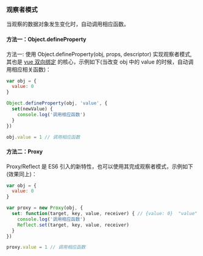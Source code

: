 ### 观察者模式

当观察的数据对象发生变化时，自动调用相应函数。

#### 方法一：Object.defineProperty

方法一: 使用 Object.defineProperty(obj, props, descriptor) 实现观察者模式, 其也是 [vue 双向绑定](https://github.com/MuYunyun/blog/issues/11) 的核心，示例如下(当改变 obj 中的 value 的时候，自动调用相应相关函数)：

```js
var obj = {
  value: 0
}

Object.defineProperty(obj, 'value', {
  set(newValue) {
    console.log('调用相应函数')
  }
})

obj.value = 1 // 调用相应函数
```

#### 方法二：Proxy

Proxy/Reflect 是 ES6 引入的新特性，也可以使用其完成观察者模式，示例如下(效果同上)：

```js
var obj = {
  value: 0
}

var proxy = new Proxy(obj, {
  set: function(target, key, value, receiver) { // {value: 0}  "value"  1  Proxy {value: 0}
    console.log('调用相应函数')
    Reflect.set(target, key, value, receiver)
  }
})

proxy.value = 1 // 调用相应函数
```